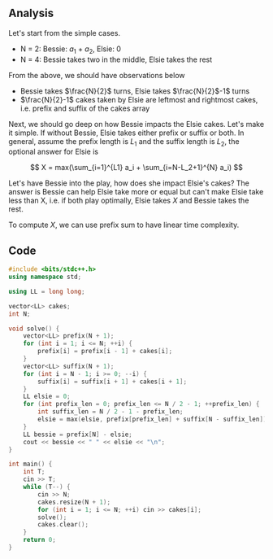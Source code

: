 ## Analysis

Let's start from the simple cases.

* N = 2: Bessie: $a_1$ + $a_2$, Elsie: 0
* N = 4: Bessie takes two in the middle, Elsie takes the rest

From the above, we should have observations below

* Bessie takes $\frac{N}{2}$ turns, Elsie takes $\frac{N}{2}$-1$ turns
* $\frac{N}{2}-1$ cakes taken by Elsie are leftmost and rightmost cakes, i.e. prefix and suffix of the cakes array

Next, we should go deep on how Bessie impacts the Elsie cakes. Let's make it simple. If without Bessie, Elsie takes either prefix or suffix or both. In general, assume the prefix length is $L_1$ and the suffix length is $L_2$, the optional answer for Elsie is

$$
X = max(\sum_{i=1}^{L1} a_i + \sum_{i=N-L_2+1}^{N} a_i)
$$

Let's have Bessie into the play, how does she impact Elsie's cakes? The answer is Bessie can help Elsie take more or equal but can't make Elsie take less than X, i.e. if both play optimally, Elsie takes $X$ and Bessie takes the rest.

To compute $X$, we can use prefix sum to have linear time complexity. 


## Code

```c++
#include <bits/stdc++.h>
using namespace std;

using LL = long long;

vector<LL> cakes;
int N;

void solve() {
    vector<LL> prefix(N + 1);
    for (int i = 1; i <= N; ++i) {
        prefix[i] = prefix[i - 1] + cakes[i];
    }
    vector<LL> suffix(N + 1);
    for (int i = N - 1; i >= 0; --i) {
        suffix[i] = suffix[i + 1] + cakes[i + 1];
    }
    LL elsie = 0;
    for (int prefix_len = 0; prefix_len <= N / 2 - 1; ++prefix_len) {
        int suffix_len = N / 2 - 1 - prefix_len;
        elsie = max(elsie, prefix[prefix_len] + suffix[N - suffix_len]);
    }
    LL bessie = prefix[N] - elsie;
    cout << bessie << " " << elsie << "\n";
}

int main() {
    int T;
    cin >> T;
    while (T--) {
        cin >> N;
        cakes.resize(N + 1);
        for (int i = 1; i <= N; ++i) cin >> cakes[i];
        solve();
        cakes.clear();
    }
    return 0;
}
```